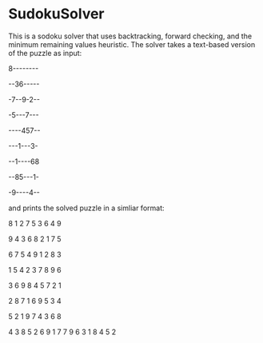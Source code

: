 # SudokuSolver

This is a sodoku solver that uses backtracking, forward checking, and the minimum remaining values heuristic. The solver takes a text-based version of the puzzle as input:

8--------

--36-----

-7--9-2--

-5---7---

----457--

---1---3-

--1----68

--85---1-

-9----4--

and prints the solved puzzle in a simliar format:


8 1 2 7 5 3 6 4 9 

9 4 3 6 8 2 1 7 5 

6 7 5 4 9 1 2 8 3 

1 5 4 2 3 7 8 9 6 

3 6 9 8 4 5 7 2 1 

2 8 7 1 6 9 5 3 4 

5 2 1 9 7 4 3 6 8 

4 3 8 5 2 6 9 1 7 
7 9 6 3 1 8 4 5 2 
